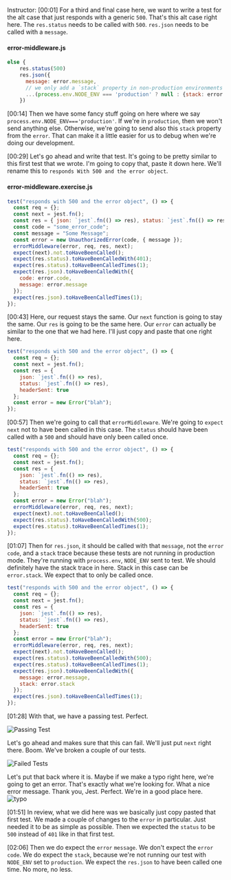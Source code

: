 Instructor: [00:01] For a third and final case here, we want to write a test for the alt case that just responds with a generic `500`. That's this alt case right here. The `res.status` needs to be called with `500`. `res.json` needs to be called with a `message`.

#### error-middleware.js

```javascript
else {
    res.status(500)
    res.json({
      message: error.message,
      // we only add a `stack` property in non-production environments
      ...(process.env.NODE_ENV === 'production' ? null : {stack: error.stack}),
    })
```

[00:14] Then we have some fancy stuff going on here where we say `process.env.NODE_ENV==='production'`. If we're in `production`, then we won't send anything else. Otherwise, we're going to send also this `stack` property from the `error`. That can make it a little easier for us to debug when we're doing our development.

[00:29] Let's go ahead and write that test. It's going to be pretty similar to this first test that we wrote. I'm going to copy that, paste it down here. We'll rename this to `responds With 500 and the error object`.

#### error-middleware.exercise.js

```javascript
test("responds with 500 and the error object", () => {
  const req = {};
  const next = jest.fn();
  const res = { json: `jest`.fn(() => res), status: `jest`.fn(() => res) };
  const code = "some_error_code";
  const message = "Some Message";
  const error = new UnauthorizedError(code, { message });
  errorMiddleware(error, req, res, next);
  expect(next).not.toHaveBeenCalled();
  expect(res.status).toHaveBeenCalledWith(401);
  expect(res.status).toHaveBeenCalledTimes(1);
  expect(res.json).toHaveBeenCalledWith({
    code: error.code,
    message: error.message
  });
  expect(res.json).toHaveBeenCalledTimes(1);
});
```

[00:43] Here, our request stays the same. Our `next` function is going to stay the same. Our `res` is going to be the same here. Our `error` can actually be similar to the one that we had here. I'll just copy and paste that one right here.

```javascript
test("responds with 500 and the error object", () => {
  const req = {};
  const next = jest.fn();
  const res = {
    json: `jest`.fn(() => res),
    status: `jest`.fn(() => res),
    headerSent: true
  };
  const error = new Error("blah");
});
```

[00:57] Then we're going to call that `errorMiddleware`. We're going to `expect` `next` not to have been called in this case. The `status` should have been called with a `500` and should have only been called once.

```javascript
test("responds with 500 and the error object", () => {
  const req = {};
  const next = jest.fn();
  const res = {
    json: `jest`.fn(() => res),
    status: `jest`.fn(() => res),
    headerSent: true
  };
  const error = new Error("blah");
  errorMiddleware(error, req, res, next);
  expect(next).not.toHaveBeenCalled();
  expect(res.status).toHaveBeenCalledWith(500);
  expect(res.status).toHaveBeenCalledTimes(1);
});
```

[01:07] Then for `res.json`, it should be called with that `message`, not the `error` `code`, and a `stack` trace because these tests are not running in production mode. They're running with `process.env`, `NODE_ENV` sent to test. We should definitely have the stack trace in here. Stack in this case can be `error.stack`. We expect that to only be called once.

```javascript
test("responds with 500 and the error object", () => {
  const req = {};
  const next = jest.fn();
  const res = {
    json: `jest`.fn(() => res),
    status: `jest`.fn(() => res),
    headerSent: true
  };
  const error = new Error("blah");
  errorMiddleware(error, req, res, next);
  expect(next).not.toHaveBeenCalled();
  expect(res.status).toHaveBeenCalledWith(500);
  expect(res.status).toHaveBeenCalledTimes(1);
  expect(res.json).toHaveBeenCalledWith({
    message: error.message,
    stack: error.stack
  });
  expect(res.json).toHaveBeenCalledTimes(1);
});
```

[01:28] With that, we have a passing test. Perfect.

![Passing Test](https://res.cloudinary.com/dg3gyk0gu/image/upload/v1575572533/transcript-images/09_scikit-learn-write-a-unit-test-for-status-500-error-middleware-fallback-passing.jpg)

Let's go ahead and makes sure that this can fail. We'll just put `next` right there. Boom. We've broken a couple of our tests.

![Failed Tests](https://res.cloudinary.com/dg3gyk0gu/image/upload/v1575572530/transcript-images/09_scikit-learn-write-a-unit-test-for-status-500-error-middleware-fallback-failed.jpg)

Let's put that back where it is. Maybe if we make a typo right here, we're going to get an error. That's exactly what we're looking for. What a nice error message. Thank you, Jest. Perfect. We're in a good place here.
![typo](https://res.cloudinary.com/dg3gyk0gu/image/upload/v1575572532/transcript-images/09_scikit-learn-write-a-unit-test-for-status-500-error-middleware-fallback-typo.jpg)

[01:51] In review, what we did here was we basically just copy pasted that first test. We made a couple of changes to the `error` in particular. Just needed it to be as simple as possible. Then we expected the `status` to be `500` instead of `401` like in that first test.

[02:06] Then we do expect the `error` `message`. We don't expect the `error` `code`. We do expect the `stack`, because we're not running our test with `NODE_ENV` set to `production`. We expect the `res.json` to have been called one time. No more, no less.
